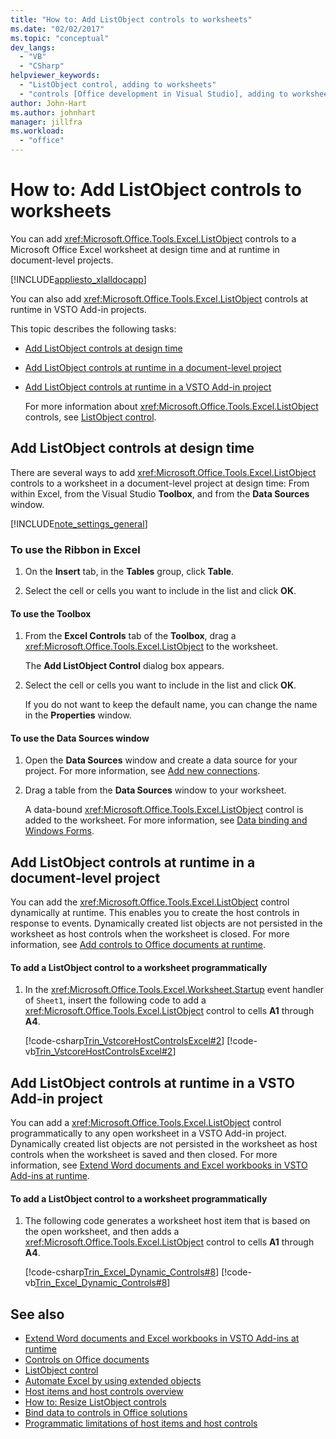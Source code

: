 ```yaml
---
title: "How to: Add ListObject controls to worksheets"
ms.date: "02/02/2017"
ms.topic: "conceptual"
dev_langs:
  - "VB"
  - "CSharp"
helpviewer_keywords:
  - "ListObject control, adding to worksheets"
  - "controls [Office development in Visual Studio], adding to worksheets"
author: John-Hart
ms.author: johnhart
manager: jillfra
ms.workload:
  - "office"
---
```

# How to: Add ListObject controls to worksheets
  You can add <xref:Microsoft.Office.Tools.Excel.ListObject> controls to a Microsoft Office Excel worksheet at design time and at runtime in document-level projects.

 [!INCLUDE[appliesto_xlalldocapp](../vsto/includes/appliesto-xlalldocapp-md.md)]

 You can also add <xref:Microsoft.Office.Tools.Excel.ListObject> controls at runtime in VSTO Add-in projects.

 This topic describes the following tasks:

- [Add ListObject controls at design time](#designtime)

- [Add ListObject controls at runtime in a document-level project](#runtimedoclevel)

- [Add ListObject controls at runtime in a VSTO Add-in project](#runtimeaddin)

  For more information about <xref:Microsoft.Office.Tools.Excel.ListObject> controls, see [ListObject control](../vsto/listobject-control.md).

## <a name="designtime"></a> Add ListObject controls at design time
 There are several ways to add <xref:Microsoft.Office.Tools.Excel.ListObject> controls to a worksheet in a document-level project at design time: From within Excel, from the Visual Studio **Toolbox**, and from the **Data Sources** window.

 [!INCLUDE[note_settings_general](../sharepoint/includes/note-settings-general-md.md)]

### To use the Ribbon in Excel

1. On the **Insert** tab, in the **Tables** group, click **Table**.

2. Select the cell or cells you want to include in the list and click **OK**.

#### To use the Toolbox

1. From the **Excel Controls** tab of the **Toolbox**, drag a <xref:Microsoft.Office.Tools.Excel.ListObject> to the worksheet.

     The **Add ListObject Control** dialog box appears.

2. Select the cell or cells you want to include in the list and click **OK**.

     If you do not want to keep the default name, you can change the name in the **Properties** window.

#### To use the Data Sources window

1. Open the **Data Sources** window and create a data source for your project. For more information, see [Add new connections](../data-tools/add-new-connections.md).

2. Drag a table from the **Data Sources** window to your worksheet.

     A data-bound <xref:Microsoft.Office.Tools.Excel.ListObject> control is added to the worksheet. For more information, see [Data binding and Windows Forms](/dotnet/framework/winforms/data-binding-and-windows-forms).

## <a name="runtimedoclevel"></a> Add ListObject controls at runtime in a document-level project
 You can add the <xref:Microsoft.Office.Tools.Excel.ListObject> control dynamically at runtime. This enables you to create the host controls in response to events. Dynamically created list objects are not persisted in the worksheet as host controls when the worksheet is closed. For more information, see [Add controls to Office documents at runtime](../vsto/adding-controls-to-office-documents-at-run-time.md).

#### To add a ListObject control to a worksheet programmatically

1. In the <xref:Microsoft.Office.Tools.Excel.Worksheet.Startup> event handler of `Sheet1`, insert the following code to add a <xref:Microsoft.Office.Tools.Excel.ListObject> control to cells **A1** through **A4**.

     [!code-csharp[Trin_VstcoreHostControlsExcel#2](../vsto/codesnippet/CSharp/Trin_VstcoreHostControlsExcelCS/Sheet1.cs#2)]
     [!code-vb[Trin_VstcoreHostControlsExcel#2](../vsto/codesnippet/VisualBasic/Trin_VstcoreHostControlsExcelVB/Sheet1.vb#2)]

## <a name="runtimeaddin"></a> Add ListObject controls at runtime in a VSTO Add-in project
 You can add a <xref:Microsoft.Office.Tools.Excel.ListObject> control programmatically to any open worksheet in a VSTO Add-in project. Dynamically created list objects are not persisted in the worksheet as host controls when the worksheet is saved and then closed. For more information, see [Extend Word documents and Excel workbooks in VSTO Add-ins at runtime](../vsto/extending-word-documents-and-excel-workbooks-in-vsto-add-ins-at-run-time.md).

#### To add a ListObject control to a worksheet programmatically

1. The following code generates a worksheet host item that is based on the open worksheet, and then adds a <xref:Microsoft.Office.Tools.Excel.ListObject> control to cells **A1** through **A4**.

     [!code-csharp[Trin_Excel_Dynamic_Controls#8](../vsto/codesnippet/CSharp/Trin_Excel_Dynamic_Controls/ThisAddIn.cs#8)]
     [!code-vb[Trin_Excel_Dynamic_Controls#8](../vsto/codesnippet/VisualBasic/Trin_Excel_Dynamic_Controls/ThisAddIn.vb#8)]

## See also
- [Extend Word documents and Excel workbooks in VSTO Add-ins at runtime](../vsto/extending-word-documents-and-excel-workbooks-in-vsto-add-ins-at-run-time.md)
- [Controls on Office documents](../vsto/controls-on-office-documents.md)
- [ListObject control](../vsto/listobject-control.md)
- [Automate Excel by using extended objects](../vsto/automating-excel-by-using-extended-objects.md)
- [Host items and host controls overview](../vsto/host-items-and-host-controls-overview.md)
- [How to: Resize ListObject controls](../vsto/how-to-resize-listobject-controls.md)
- [Bind data to controls in Office solutions](../vsto/binding-data-to-controls-in-office-solutions.md)
- [Programmatic limitations of host items and host controls](../vsto/programmatic-limitations-of-host-items-and-host-controls.md)
